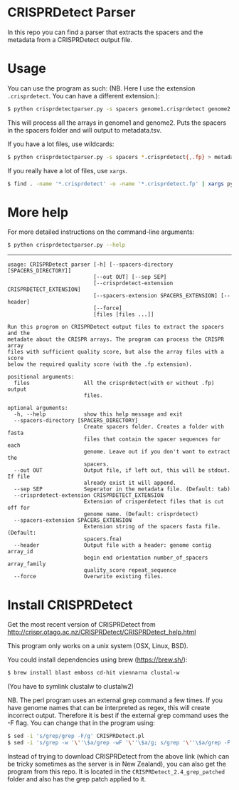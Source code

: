 # CRISPRDetect Parser

In this repo you can find a parser that extracts the spacers and the metadata
from a CRISPRDetect output file.

# Usage

You can use the program as such: (NB. Here I use the extension `.crisprdetect`. You can have a different extension.):

```sh
$ python crisprdetectparser.py -s spacers genome1.crisprdetect genome2.crisprdetect > metadata.tsv
```

This will process all the arrays in genome1 and genome2. Puts the spacers in the
spacers folder and will output to metadata.tsv.

If you have a lot files, use wildcards:

```sh
$ python crisprdetectparser.py -s spacers *.crisprdetect{,.fp} > metadata.tsv
```

If you really have a lot of files, use `xargs`. 

```sh
$ find . -name '*.crisprdetect' -o -name '*.crisprdetect.fp' | xargs python crisprdetectparser.py -s spacers > metadata.tsv
```

# More help

For more detailed instructions on the command-line arguments:

```sh
$ python crisprdetectparser.py --help
```

----

```
usage: CRISPRDetect parser [-h] [--spacers-directory [SPACERS_DIRECTORY]]
                           [--out OUT] [--sep SEP]
                           [--crisprdetect-extension CRISPRDETECT_EXTENSION]
                           [--spacers-extension SPACERS_EXTENSION] [--header]
                           [--force]
                           [files [files ...]]

Run this progrom on CRISPRDetect output files to extract the spacers and the
metadate about the CRISPR arrays. The program can process the CRISPR array
files with sufficient quality score, but also the array files with a score
below the required quality score (with the .fp extension).

positional arguments:
  files                 All the crisprdetect(with or without .fp) output
                        files.

optional arguments:
  -h, --help            show this help message and exit
  --spacers-directory [SPACERS_DIRECTORY]
                        Create spacers folder. Creates a folder with fasta
                        files that contain the spacer sequences for each
                        genome. Leave out if you don't want to extract the
                        spacers.
  --out OUT             Output file, if left out, this will be stdout. If file
                        already exist it will append.
  --sep SEP             Seperator in the metadata file. (Default: tab)
  --crisprdetect-extension CRISPRDETECT_EXTENSION
                        Extension of crisperdetect files that is cut off for
                        genome name. (Default: crisprdetect)
  --spacers-extension SPACERS_EXTENSION
                        Extension string of the spacers fasta file. (Default:
                        spacers.fna)
  --header              Output file with a header: genome contig array_id
                        begin end orientation number_of_spacers array_family
                        quality_score repeat_sequence
  --force               Overwrite existing files.
```

# Install CRISPRDetect

Get the most recent version of CRISPRDetect from http://crispr.otago.ac.nz/CRISPRDetect/CRISPRDetect_help.html

This program only works on a unix system (OSX, Linux, BSD). 

You could install dependencies using brew (https://brew.sh/):

```sh
$ brew install blast emboss cd-hit viennarna clustal-w 
```

(You have to symlink clustalw to clustalw2)

NB. The perl program uses an external grep command a few times. If you have 
genome names that can be interpreted as regex, this will create incorrect output. 
Therefore it is best if the external grep command uses the -F flag. You can change that 
in the program using:

```sh
$ sed -i 's/grep/grep -F/g' CRISPRDetect.pl
$ sed -i 's/grep -w '\''\$a/grep -wF '\''\$a/g; s/grep '\''\$a/grep -F '\''\$a/g' CD_MODULES/CRISPRDETECT_SUBS_1.pm 
```

Instead of trying to download CRISPRDetect from the above link (which can be
tricky sometimes as the server is in New Zealand), you can also get the program
from this repo. It is located in the `CRISPRDetect_2.4_grep_patched` folder
and also has the grep patch applied to it. 
